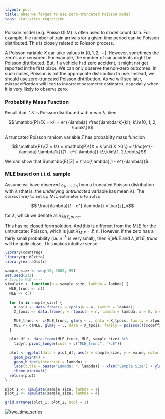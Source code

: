 ```yaml
---
layout: post
title: When we forget to use zero-truncated Poisson model
tags: statistics regression
---
```


Poisson model (e.g. Poisso GLM) is often used to model count data. For example, the number of train arrivals for a given time period can be Poisson distributed. This is closely related to Poisson process.

A Poisson variable $X$ can take values in $\{0, 1, 2, \cdots\}$. However, sometimes the zero's are censored. For example, the number of car accidents might be Poisson distributed. But, if a vehicle had zero accident, it might not get reported in the first place. We can only observe the non-zero outcomes. In such cases, Poisson is not the appropriate distribution to use. Instead, we should use zero-truncated Poisson distribution. As we will see later, misspecification will lead to incorrect parameter estimates, especially when it is very likely to observe zero.

### Probability Mass Function

Recall that if $X$ is Poisson distributed with mean $\lambda$, then

$$ \mathbb{P}\{X = k\} = e^{-\lambda} \frac{\lambda^k}{k!}, k\in\{0, 1, 2, \cdots\}$$

A truncated Poisson random variable $Z$ has probability mass function

$$ \mathbb{P}\{Z = k\} = \mathbb{P}\{X = k \mid X >0 \} = \frac{e^{-\lambda} \lambda^k}{(1 - e^{-\lambda}) k!},k\in\{1, 2,\cdots\}$$

We can show that $\mathbb{E}[Z] = \frac{\lambda}{1 - e^{-\lambda}}$.

### MLE based on i.i.d. sample

Assume we have observed $z_1, \cdots, z_n$ from a truncated Poisson distribution with $\lambda$ (that is, the _underlying untruncated_ variable has mean $\lambda$). The correct way to set up MLE estimator is to solve

$$ \frac{\lambda}{1 - e^{-\lambda}} = \bar{z}_n$$

for $\lambda$, which we denote as $\hat{\lambda}_{MLE, trunc}$.

This has no closed form solution. And this is different from the MLE for the untruncated Poisson, which is just $\hat{\lambda}_{MLE} =\bar{z}\_n$. However, if the zero has a fairly small probability (i.e. $e^{-\lambda}$ is very small), then $\hat{\lambda}\_{MLE}$ and $\hat{\lambda}\_{MLE, trunc}$ will be quite close. This makes intuitive sense.

```R
library(countreg)
library(gridExtra)
library(extraDistr)

sample_size <- seq(10, 5000, 99)
set.seed(233)
# Simple MLE ----
simulate <- function(n = sample_size, lambda = lambda) {
  MLE_trunc <- c()
  MLE <- c()
  
  for (n in sample_size) {
    X_pois <- data.frame(y = rpois(n = n, lambda = lambda))
    X_tpois <- data.frame(y = rtpois(n = n, lambda = lambda, a = 0, b = Inf))
    
    MLE_trunc <- c(MLE_trunc, glm(y ~ ., data = X_tpois, family = ztpoisson)$coefficients %>% exp())
    MLE <- c(MLE, glm(y ~ ., data = X_tpois, family = poisson())$coefficients %>% exp())
  }
  
  plot_df <- data.frame(MLE_trunc, MLE, sample_size) %>%
    tidyr::pivot_longer(cols = c("MLE_trunc", "MLE"))
  
  plot <- ggplot(data = plot_df, aes(x = sample_size, y = value, color = name)) +
    geom_point() +
    geom_hline(yintercept = lambda) +
    labs(title = paste("Lambda: ", lambda)) + xlab("Sample Size") + ylab("Value") +
    theme_minimal()
  return(plot)
}

plot_1 <- simulate(sample_size, lambda = 1)
plot_2 <- simulate(sample_size, lambda = 4)

grid.arrange(plot_1, plot_2, ncol = 1)
```

![two_time_series]({{site.baseurl}}/assets/374021.jpeg)
